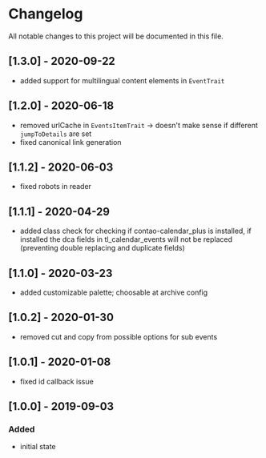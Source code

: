 # Changelog
All notable changes to this project will be documented in this file.

## [1.3.0] - 2020-09-22
- added support for multilingual content elements in `EventTrait`

## [1.2.0] - 2020-06-18
- removed urlCache in `EventsItemTrait` -> doesn't make sense if different `jumpToDetails` are set
- fixed canonical link generation

## [1.1.2] - 2020-06-03
- fixed robots in reader

## [1.1.1] - 2020-04-29
- added class check for checking if contao-calendar_plus is installed, 
if installed the dca fields in tl_calendar_events will not be replaced
(preventing double replacing and duplicate fields)

## [1.1.0] - 2020-03-23

- added customizable palette; choosable at archive config

## [1.0.2] - 2020-01-30

- removed cut and copy from possible options for sub events

## [1.0.1] - 2020-01-08

- fixed id callback issue

## [1.0.0] - 2019-09-03

### Added
- initial state
